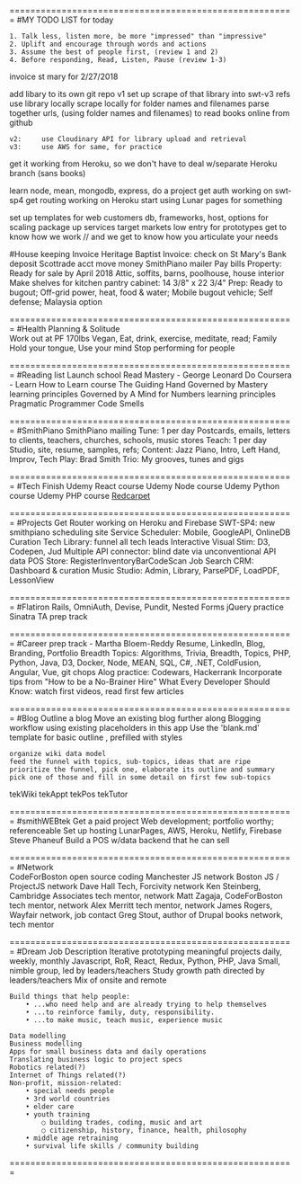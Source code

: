 =======================================================
#MY TODO LIST for today

	1. Talk less, listen more, be more "impressed" than "impressive"
	2. Uplift and encourage through words and actions
	3. Assume the best of people first, (review 1 and 2)
	4. Before responding, Read, Listen, Pause (review 1-3)
	

invoice st mary for 2/27/2018

add libary to its own git repo
	v1
		set up scrape of that library into swt-v3 refs
		use library locally
		scrape locally for folder names and filenames
		parse together urls, (using folder names and filenames) to read books online from github

	v2: 	use Cloudinary API for library upload and retrieval
	v3:		use AWS for same, for practice

get it working from Heroku, so we don't have to deal w/separate Heroku branch (sans books)

learn node, mean, mongodb, express, do a project
get auth working on swt-sp4
get routing working on Heroku
start using Lunar pages for something

set up templates for web customers
	db, frameworks, host, options for scaling
	package up services
	target markets
	low entry for prototypes
		get to know how we work // and we get to know how you articulate your needs 


#House keeping
	Invoice Heritage Baptist
	Invoice: check on St Mary's
	Bank deposit
	Scottrade acct move money
	SmithPiano mailer
	Pay bills
	Property:	Ready for sale by April 2018 Attic, soffits, barns, poolhouse, house interior
		Make shelves for kitchen pantry cabinet:  14 3/8" x 22 3/4"
	Prep:			Ready to bugout; Off-grid power, heat, food & water; Mobile bugout vehicle; Self defense; Malaysia option

=======================================================
#Health
	Planning & Solitude 	
	Work out at PF
	170lbs Vegan, Eat, drink, exercise, meditate, read; Family
	Hold your tongue, Use your mind
	Stop performing for people
	
=======================================================
#Reading list
    Launch school
        Read Mastery - George Leonard
    Do Coursera - Learn How to Learn course
    The Guiding Hand
    Governed by Mastery learning principles
    Governed by A Mind for Numbers learning principles
		Pragmatic Programmer
		Code Smells

=======================================================
#SmithPiano
	SmithPiano mailing
	Tune: 		1 per day	Postcards, emails, letters to clients, teachers, churches, schools, music stores
	Teach: 		1 per day	Studio, site, resume, samples, refs; Content: Jazz Piano, Intro, Left Hand, Improv, Tech
	Play: 		Brad Smith Trio: My grooves, tunes and gigs

=======================================================
#Tech
	Finish Udemy React course
	Udemy Node course
	Udemy Python course
	Udemy PHP course
	[Redcarpet](https://github.com/vmg/redcarpet)

=======================================================
#Projects
	Get Router working on Heroku and Firebase
	SWT-SP4: 									new smithpiano scheduling site
	Service Scheduler: 				Mobile, GoogleAPI, OnlineDB
	Curation Tech Library: 		funnel all tech leads
	Interactive Visual Stim: 	D3, Codepen, Jud
	Multiple API connector: 	blind date via unconventional API data 
	POS Store:								RegisterInventoryBarCodeScan
	Job Search CRM:						Dashboard & curation
	Music Studio:							Admin, Library, ParsePDF, LoadPDF, LessonView

=======================================================
#Flatiron
	Rails, OmniAuth, Devise, Pundit, Nested Forms
	jQuery practice
	Sinatra
	TA prep track

=======================================================
#Career prep track - Martha Bloem-Reddy
	Resume, LinkedIn, Blog, Branding, Portfolio
	Breadth Topics: Algorithms, Trivia, Breadth, Topics, PHP, Python, Java, D3, Docker, Node, MEAN, SQL, C#, .NET, ColdFusion, Angular, Vue, git chops
  Alog practice: Codewars, Hackerrank
  Incorporate tips from "How to be a No-Brainer Hire"
	What Every Developer Should Know: watch first videos, read first few articles

=======================================================
#Blog
	Outline a blog
	Move an existing blog further along
  Blogging workflow using existing placeholders in this app
  	Use the 'blank.md' template for basic outline
		, prefilled with styles 
  
	organize wiki data model
    feed the funnel with topics, sub-topics, ideas that are ripe
    prioritize the funnel, pick one, elaborate its outline and summary
    pick one of those and fill in some detail on first few sub-topics

tekWiki
tekAppt
tekPos
tekTutor

=======================================================
#smithWEBtek
	Get a paid project	Web development; portfolio worthy; referenceable
	Set up hosting	LunarPages, AWS, Heroku, Netlify, Firebase
	Steve Phaneuf	Build a POS w/data backend that he can sell

=======================================================
#Network	
	CodeForBoston													open source coding
	Manchester JS													network
	Boston JS / ProjectJS									network
	Dave Hall	Tech, Forcivity							network
	Ken Steinberg, Cambridge Associates		tech mentor, network
	Matt Zagaja, CodeForBoston						tech mentor, network
	Alex Merritt													tech mentor, network
	James Rogers, Wayfair									network, job contact
	Greg Stout, author of Drupal books 		network, tech mentor				

=======================================================
#Dream Job Description
	Iterative prototyping meaningful projects daily, weekly, monthly
	Javascript, RoR, React, Redux, Python, PHP, Java
	Small, nimble group, led by leaders/teachers
	Study growth path directed by leaders/teachers
	Mix of onsite and remote

	Build things that help people:
		• ...who need help and are already trying to help themselves
		• ...to reinforce family, duty, responsibility.
		• ...to make music, teach music, experience music

	Data modelling 
	Business modelling
	Apps for small business data and daily operations
	Translating business logic to project specs
	Robotics related(?)
	Internet of Things related(?)
	Non-profit, mission-related:
		• special needs people
		• 3rd world countries
		• elder care
		• youth training
			○ building trades, coding, music and art
			○ citizenship, history, finance, health, philosophy
		• middle age retraining
		• survival life skills / community building

=======================================================
